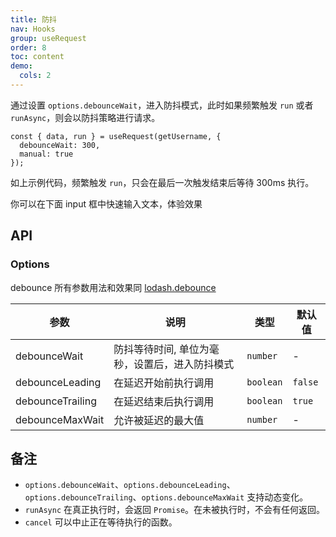 ```yaml
---
title: 防抖
nav: Hooks
group: useRequest
order: 8
toc: content
demo:
  cols: 2
---
```


通过设置 `options.debounceWait`，进入防抖模式，此时如果频繁触发 `run` 或者 `runAsync`，则会以防抖策略进行请求。

```tsx | pure
const { data, run } = useRequest(getUsername, {
  debounceWait: 300,
  manual: true
});
```

如上示例代码，频繁触发 `run`，只会在最后一次触发结束后等待 300ms 执行。

你可以在下面 input 框中快速输入文本，体验效果

<code src="./demo/debounce.tsx"></code>

## API

### Options

debounce 所有参数用法和效果同 [lodash.debounce](https://www.lodashjs.com/docs/lodash.debounce/)

| 参数             | 说明                                           | 类型      | 默认值  |
| ---------------- | ---------------------------------------------- | --------- | ------- |
| debounceWait     | 防抖等待时间, 单位为毫秒，设置后，进入防抖模式 | `number`  | -       |
| debounceLeading  | 在延迟开始前执行调用                           | `boolean` | `false` |
| debounceTrailing | 在延迟结束后执行调用                           | `boolean` | `true`  |
| debounceMaxWait  | 允许被延迟的最大值                             | `number`  | -       |

## 备注

- `options.debounceWait`、`options.debounceLeading`、`options.debounceTrailing`、`options.debounceMaxWait` 支持动态变化。
- `runAsync` 在真正执行时，会返回 `Promise`。在未被执行时，不会有任何返回。
- `cancel` 可以中止正在等待执行的函数。
